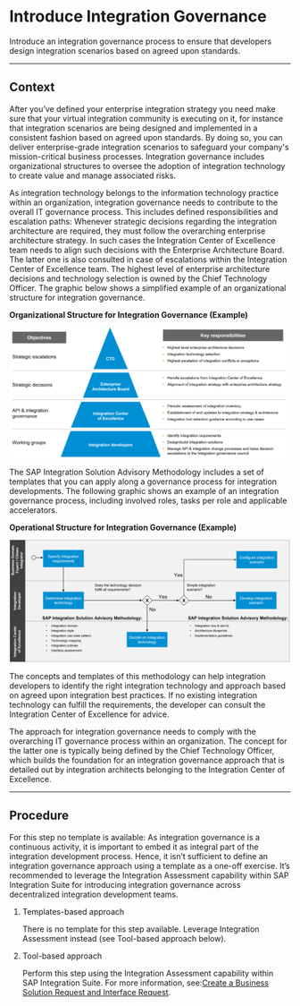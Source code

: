 <!-- loio09d7aa4564ba4db2bf30a64d5a72526b -->

# Introduce Integration Governance

Introduce an integration governance process to ensure that developers design integration scenarios based on agreed upon standards.

***

<a name="loio09d7aa4564ba4db2bf30a64d5a72526b__section_f3q_2ks_swb"/>

## Context

After you’ve defined your enterprise integration strategy you need make sure that your virtual integration community is executing on it, for instance that integration scenarios are being designed and implemented in a consistent fashion based on agreed upon standards. By doing so, you can deliver enterprise-grade integration scenarios to safeguard your company's mission-critical business processes. Integration governance includes organizational structures to oversee the adoption of integration technology to create value and manage associated risks.

As integration technology belongs to the information technology practice within an organization, integration governance needs to contribute to the overall IT governance process. This includes defined responsibilities and escalation paths: Whenever strategic decisions regarding the integration architecture are required, they must follow the overarching enterprise architecture strategy. In such cases the Integration Center of Excellence team needs to align such decisions with the Enterprise Architecture Board. The latter one is also consulted in case of escalations within the Integration Center of Excellence team. The highest level of enterprise architecture decisions and technology selection is owned by the Chief Technology Officer. The graphic below shows a simplified example of an organizational structure for integration governance.

  
  
**Organizational Structure for Integration Governance \(Example\)**

![](images/loio7b079e0ba2754bbbbd6382cee54d7ab1_LowRes.png "Organizational Structure for Integration Governance (Example)")

The SAP Integration Solution Advisory Methodology includes a set of templates that you can apply along a governance process for integration developments. The following graphic shows an example of an integration governance process, including involved roles, tasks per role and applicable accelerators.

  
  
**Operational Structure for Integration Governance \(Example\)**

![](images/loio9dcd8ce9616a4699ab7d773535627610_LowRes.png "Operational Structure for Integration Governance (Example)")

The concepts and templates of this methodology can help integration developers to identify the right integration technology and approach based on agreed upon integration best practices. If no existing integration technology can fulfill the requirements, the developer can consult the Integration Center of Excellence for advice.

The approach for integration governance needs to comply with the overarching IT governance process within an organization. The concept for the latter one is typically being defined by the Chief Technology Officer, which builds the foundation for an integration governance approach that is detailed out by integration architects belonging to the Integration Center of Excellence.

***

<a name="loio09d7aa4564ba4db2bf30a64d5a72526b__section_ytc_jks_swb"/>

## Procedure

For this step no template is available: As integration governance is a continuous activity, it is important to embed it as integral part of the integration development process. Hence, it isn’t sufficient to define an integration governance approach using a template as a one-off exercise. It’s recommended to leverage the Integration Assessment capability within SAP Integration Suite for introducing integration governance across decentralized integration development teams.

1.  Templates-based approach

    There is no template for this step available. Leverage Integration Assessment instead \(see Tool-based approach below\).

2.  Tool-based approach

    Perform this step using the Integration Assessment capability within SAP Integration Suite. For more information, see:[Create a Business Solution Request and Interface Request](https://help.sap.com/docs/SAP_INTEGRATION_SUITE/51ab953548be4459bfe8539ecaeee98d/f3d983aabf0349e8975db3e92a0c537e.html?locale=en-US).


